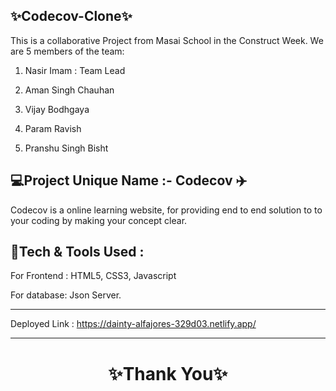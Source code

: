 ✨Codecov-Clone✨
---
This is a collaborative Project from Masai School in the Construct Week. We are 5 members of the team:

1. Nasir Imam : Team Lead

2. Aman Singh Chauhan

3. Vijay Bodhgaya

4. Param Ravish

5. Pranshu Singh Bisht

💻Project Unique Name :- Codecov ✈️
---
Codecov is a online learning website, for providing end to end solution to to your coding by making your concept clear.

💫Tech & Tools Used :
--- 

For Frontend : HTML5, CSS3, Javascript

For database: Json Server.
        
---
Deployed Link : https://dainty-alfajores-329d03.netlify.app/


---
<h1 align="center">✨Thank You✨</h1>
